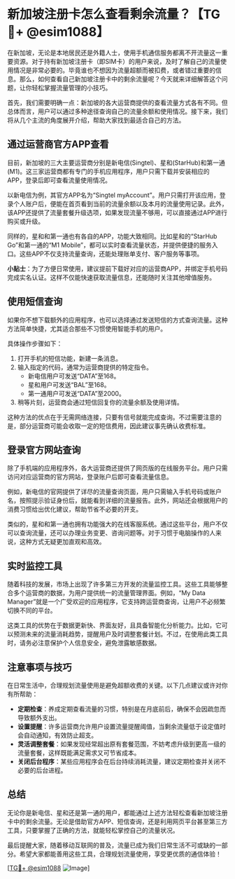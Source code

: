# 新加坡注册卡怎么查看剩余流量？【TG💪+ @esim1088】

在新加坡，无论是本地居民还是外籍人士，使用手机通信服务都离不开流量这一重要资源。对于持有新加坡注册卡（即SIM卡）的用户来说，及时了解自己的流量使用情况是非常必要的。毕竟谁也不想因为流量超额而被扣费，或者错过重要的信息。那么，如何查看自己新加坡注册卡中的剩余流量呢？今天就来详细解答这个问题，让你轻松掌握流量管理的小技巧。

首先，我们需要明确一点：新加坡的各大运营商提供的查看流量方式各有不同。但总体而言，用户可以通过多种途径查询自己的流量余额和使用情况。接下来，我们将从几个主流的角度展开介绍，帮助大家找到最适合自己的方法。

## 通过运营商官方APP查看

目前，新加坡的三大主要运营商分别是新电信(Singtel)、星和(StarHub)和第一通(M1)。这三家运营商都有专门的手机应用程序，用户只需下载并安装相应的APP，登录后即可查看流量使用情况。

以新电信为例，其官方APP名为“Singtel myAccount”。用户只需打开该应用，登录个人账户后，便能在首页看到当前的流量余额以及本月的流量使用记录。此外，该APP还提供了流量套餐升级选项，如果发现流量不够用，可以直接通过APP进行购买或升级。

同样的，星和和第一通也有各自的APP，功能大致相同。比如星和的“StarHub Go”和第一通的“M1 Mobile”，都可以实时查看流量状态，并提供便捷的服务入口。这些APP不仅支持流量查询，还能处理账单支付、客户服务等事项。

**小贴士**：为了方便日常使用，建议提前下载好对应的运营商APP，并绑定手机号码完成实名认证。这样不仅能快速获取流量信息，还能随时关注其他增值服务。

## 使用短信查询

如果你不想下载额外的应用程序，也可以选择通过发送短信的方式查询流量。这种方法简单快捷，尤其适合那些不习惯使用智能手机的用户。

具体操作步骤如下：

1. 打开手机的短信功能，新建一条消息。
2. 输入指定的代码，通常为运营商提供的特定指令。
   - 新电信用户可发送“DATA”至168。
   - 星和用户可发送“BAL”至168。
   - 第一通用户可发送“DATA”至2000。
3. 稍等片刻，运营商会通过短信回复你的流量余额及使用详情。

这种方法的优点在于无需网络连接，只要有信号就能完成查询。不过需要注意的是，部分运营商可能会收取一定的短信费用，因此建议事先确认收费标准。

## 登录官方网站查询

除了手机端的应用程序外，各大运营商还提供了网页版的在线服务平台。用户只需访问对应运营商的官方网站，登录账户后即可查看流量信息。

例如，新电信的官网提供了详尽的流量查询页面，用户只需输入手机号码或账户名，按照提示验证身份后，就能看到详细的流量报告。此外，网站还会根据用户的消费习惯给出优化建议，帮助节省不必要的开支。

类似的，星和和第一通也拥有功能强大的在线客服系统。通过这些平台，用户不仅可以查询流量，还可以办理业务变更、咨询问题等。对于习惯于电脑操作的人来说，这种方式无疑更加直观和高效。

## 实时监控工具

随着科技的发展，市场上出现了许多第三方开发的流量监控工具。这些工具能够整合多个运营商的数据，为用户提供统一的流量管理界面。例如，“My Data Manager”就是一个广受欢迎的应用程序，它支持跨运营商查询，让用户不必频繁切换不同的平台。

这类工具的优势在于数据更新快、界面友好，且具备智能化分析能力。比如，它可以预测未来的流量消耗趋势，提醒用户及时调整套餐计划。不过，在使用此类工具时，请务必注意保护个人信息安全，避免泄露敏感数据。

## 注意事项与技巧

在日常生活中，合理规划流量使用是避免超额收费的关键。以下几点建议或许对你有所帮助：

- **定期检查**：养成定期查看流量的习惯，特别是在月底前后，确保不会因疏忽而导致额外支出。
- **设置提醒**：许多运营商允许用户设置流量提醒阈值，当剩余流量低于设定值时会自动通知，有效防止超支。
- **灵活调整套餐**：如果发现经常超出原有套餐范围，不妨考虑升级到更高一级的流量套餐，这样既能满足需求又可节省成本。
- **关闭后台程序**：某些应用程序会在后台持续消耗流量，建议定期检查并关闭不必要的后台进程。

## 总结

无论你是新电信、星和还是第一通的用户，都能通过上述方法轻松查看新加坡注册卡中的剩余流量。无论是借助官方APP、短信查询，还是利用网页平台甚至第三方工具，只要掌握了正确的方法，就能轻松掌控自己的流量状况。

最后提醒大家，随着移动互联网的普及，流量已成为我们日常生活不可或缺的一部分。希望大家都能善用这些工具，合理规划流量使用，享受更优质的通信体验！

[[TG💪+ @esim1088](https://t.me/s/esim1088) ![Image](https://i.postimg.cc/4NQfJmqS/Snipaste-2025-05-13-00-14-12.png)]